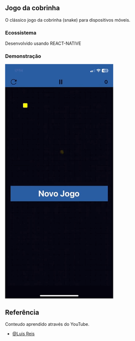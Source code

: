 ## Jogo da cobrinha

O clássico jogo da cobrinha (snake) para dispositivos móveis.

### Ecossistema

Desenvolvido usando REACT-NATIVE

### Demonstração
![App Screenshot](https://github.com/cal-oliveira/snake-game-React-Native/blob/main/screenshots/game%20snake%20(online-video-cutter.com).gif?raw=true)

## Referência

Conteudo aprendido através do YouTube.

- [@Luis Reis](https://www.youtube.com/c/Lu%C3%ADsReisDev)